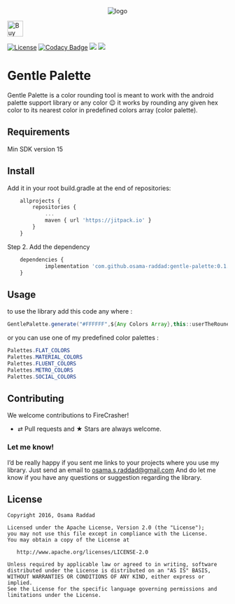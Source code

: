  <center><img src="https://raw.githubusercontent.com/osama-raddad/gentle-palette/master/logo.png" alt="logo"/></center>
 
<a href='https://ko-fi.com/A4763RZL' target='_blank'><img height='36' style='border:0px;height:36px;' src='https://az743702.vo.msecnd.net/cdn/kofi2.png?v=0' border='0' alt='Buy Me a Coffee at ko-fi.com' /></a>

 [![License](https://img.shields.io/badge/License-Apache%202.0-blue.svg)](https://opensource.org/licenses/Apache-2.0)
 [![Codacy Badge](https://api.codacy.com/project/badge/Grade/eb5b2ab070a045589f8ece28b6bd2ba8)](https://www.codacy.com/app/osama-s-raddad/gentle-palette?utm_source=github.com&amp;utm_medium=referral&amp;utm_content=osama-raddad/gentle-palette&amp;utm_campaign=Badge_Grade)
 [![](https://jitpack.io/v/osama-raddad/gentle-palette.svg)](https://jitpack.io/#osama-raddad/gentle-palette)
 <img src="https://img.shields.io/badge/API-15%2B-brightgreen.svg"/>

# Gentle Palette

Gentle Palette is a color rounding tool is meant to work with the android palette support library or any color :wink:
it works by rounding any given hex color to its nearest color in predefined colors array (color palette).


## Requirements

Min SDK version 15

## Install
Add it in your root build.gradle at the end of repositories:

```js
	allprojects {
		repositories {
			...
			maven { url 'https://jitpack.io' }
		}
	}
```
Step 2. Add the dependency

```js
	dependencies {
	        implementation 'com.github.osama-raddad:gentle-palette:0.1.3'
	}
```

## Usage

to use the library add this code any where :

```java
GentlePalette.generate("#FFFFFF",${Any Colors Array},this::userTheRounededColor);
```

or you can use one of my predefined color palettes :

```java
Palettes.FLAT_COLORS
Palettes.MATERIAL_COLORS
Palettes.FLUENT_COLORS
Palettes.METRO_COLORS
Palettes.SOCIAL_COLORS
```

## Contributing

We welcome contributions to FireCrasher!
* ⇄ Pull requests and ★ Stars are always welcome.

### Let me know!

I’d be really happy if you sent me links to your projects where you use my library. Just send an email to osama.s.raddad@gmail.com And do let me know if you have any questions or suggestion regarding the library. 

## License

    Copyright 2016, Osama Raddad

    Licensed under the Apache License, Version 2.0 (the "License");
    you may not use this file except in compliance with the License.
    You may obtain a copy of the License at

       http://www.apache.org/licenses/LICENSE-2.0

    Unless required by applicable law or agreed to in writing, software
    distributed under the License is distributed on an "AS IS" BASIS,
    WITHOUT WARRANTIES OR CONDITIONS OF ANY KIND, either express or implied.
    See the License for the specific language governing permissions and
    limitations under the License.





